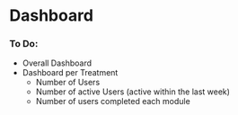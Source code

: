 # Dashboard

### To Do:

+ Overall Dashboard
+ Dashboard per Treatment
    + Number of Users
    + Number of active Users (active within the last week)
    + Number of users completed each module
